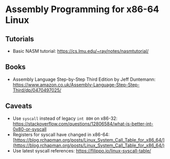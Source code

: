 # Assembly Programming for x86-64 Linux

## Tutorials

* Basic NASM tutorial: https://cs.lmu.edu/~ray/notes/nasmtutorial/

## Books

* Assembly Language Step-by-Step Third Edition by Jeff Duntemann: https://www.amazon.co.uk/Assembly-Language-Step-Step-Third/dp/0470497025/

## Caveats

* Use `syscall` instead of legacy `int 80H` on x86-32: https://stackoverflow.com/questions/12806584/what-is-better-int-0x80-or-syscall
* Registers for syscall have changed in x86-64: [https://blog.rchapman.org/posts/Linux_System_Call_Table_for_x86_64/](https://blog.rchapman.org/posts/Linux_System_Call_Table_for_x86_64/)
* Use latest syscall references: https://filippo.io/linux-syscall-table/
